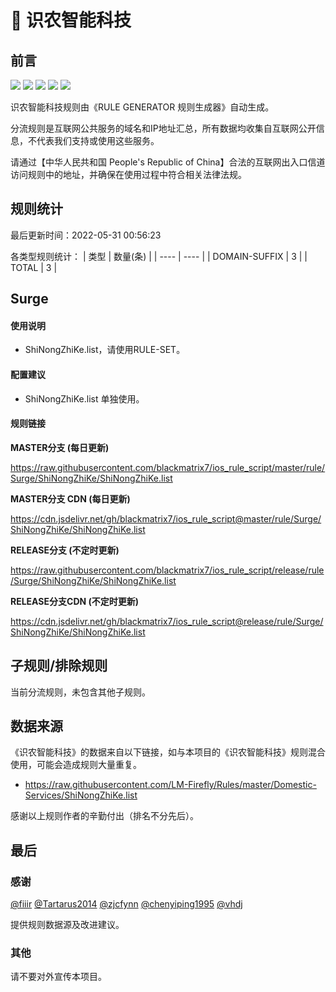 # 🧸 识农智能科技

## 前言

![](https://shields.io/badge/-移除重复规则-ff69b4) ![](https://shields.io/badge/-DOMAIN与DOMAIN--SUFFIX合并-green) ![](https://shields.io/badge/-DOMAIN--SUFFIX间合并-critical) ![](https://shields.io/badge/-DOMAIN--SUFFIX与DOMAIN--KEYWORD合并-blue) ![](https://shields.io/badge/-IP--CIDR(6)合并-blueviolet) 

识农智能科技规则由《RULE GENERATOR 规则生成器》自动生成。

分流规则是互联网公共服务的域名和IP地址汇总，所有数据均收集自互联网公开信息，不代表我们支持或使用这些服务。

请通过【中华人民共和国 People's Republic of China】合法的互联网出入口信道访问规则中的地址，并确保在使用过程中符合相关法律法规。

## 规则统计

最后更新时间：2022-05-31 00:56:23

各类型规则统计：
| 类型 | 数量(条)  | 
| ---- | ----  |
| DOMAIN-SUFFIX | 3  | 
| TOTAL | 3  | 


## Surge 

#### 使用说明
- ShiNongZhiKe.list，请使用RULE-SET。

#### 配置建议
- ShiNongZhiKe.list 单独使用。

#### 规则链接
**MASTER分支 (每日更新)**

https://raw.githubusercontent.com/blackmatrix7/ios_rule_script/master/rule/Surge/ShiNongZhiKe/ShiNongZhiKe.list

**MASTER分支 CDN (每日更新)**

https://cdn.jsdelivr.net/gh/blackmatrix7/ios_rule_script@master/rule/Surge/ShiNongZhiKe/ShiNongZhiKe.list

**RELEASE分支 (不定时更新)**

https://raw.githubusercontent.com/blackmatrix7/ios_rule_script/release/rule/Surge/ShiNongZhiKe/ShiNongZhiKe.list

**RELEASE分支CDN (不定时更新)**

https://cdn.jsdelivr.net/gh/blackmatrix7/ios_rule_script@release/rule/Surge/ShiNongZhiKe/ShiNongZhiKe.list

## 子规则/排除规则


当前分流规则，未包含其他子规则。

## 数据来源

《识农智能科技》的数据来自以下链接，如与本项目的《识农智能科技》规则混合使用，可能会造成规则大量重复。

- https://raw.githubusercontent.com/LM-Firefly/Rules/master/Domestic-Services/ShiNongZhiKe.list


感谢以上规则作者的辛勤付出（排名不分先后）。

## 最后

### 感谢

[@fiiir](https://github.com/fiiir) [@Tartarus2014](https://github.com/Tartarus2014) [@zjcfynn](https://github.com/zjcfynn) [@chenyiping1995](https://github.com/chenyiping1995) [@vhdj](https://github.com/vhdj)

提供规则数据源及改进建议。

### 其他

请不要对外宣传本项目。